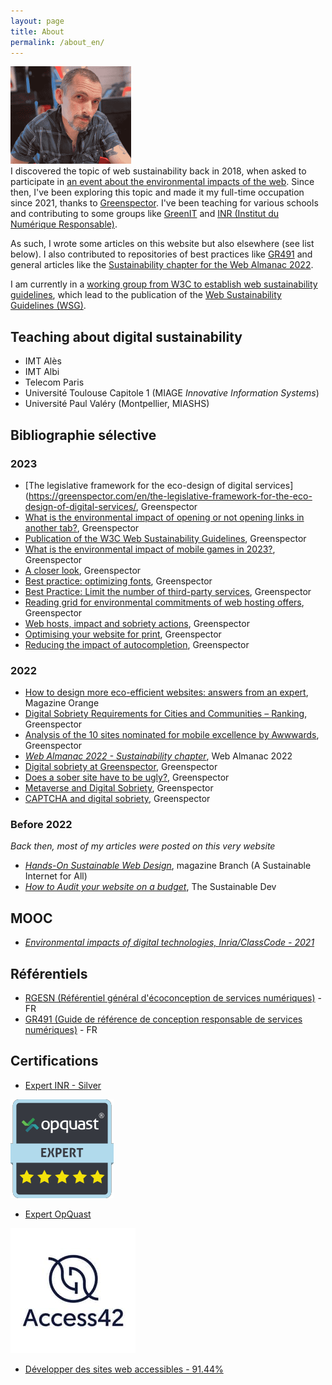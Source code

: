 ```yaml
---
layout: page
title: About
permalink: /about_en/
---
```


![Portrait LauDev](/assets/laudev-min.png)  
I discovered the topic of web sustainability back in 2018, when asked to participate in [an event about the environmental impacts of the web](https://maisondelavenir.eu/developper-le-pouvoir-dagir/retour-sur-la-2eme-edition-de-limpact-ecologique-du-numerique/). Since then, I've been exploring this topic and made it my full-time occupation since 2021, thanks to [Greenspector](https://greenspector.com). 
I've been teaching for various schools and contributing to some groups like [GreenIT](https://collectif.greenit.fr/) and [INR (Institut du Numérique Responsable)](https://institutnr.org/).

As such, I wrote some articles on this website but also elsewhere (see list below). 
I also contributed to repositories of best practices like [GR491](https://gr491.isit-europe.org/en/) and general articles like the [Sustainability chapter for the Web Almanac 2022](https://almanac.httparchive.org/en/2022/sustainability).  
  
I am currently in a [working group from W3C to establish web sustainability guidelines](https://www.w3.org/community/sustyweb/), which lead to the publication of the [Web Sustainability Guidelines (WSG)](https://www.w3.org/community/sustyweb/2023/09/07/web-sustainability-guidelines/).
  

## Teaching about digital sustainability
* IMT Alès
* IMT Albi 
* Telecom Paris 
* Université Toulouse Capitole 1 (MIAGE *Innovative Information Systems*) 
* Université Paul Valéry (Montpellier, MIASHS)

## Bibliographie sélective
### 2023
* [The legislative framework for the eco-design of digital services](https://greenspector.com/en/the-legislative-framework-for-the-eco-design-of-digital-services/, Greenspector
* [What is the environmental impact of opening or not opening links in another tab?](https://greenspector.com/en/what-is-the-environmental-impact-of-opening-or-not-opening-links-in-another-tab/), Greenspector
* [Publication of the W3C Web Sustainability Guidelines](https://greenspector.com/en/publication-of-the-w3c-web-sustainability-guidelines/), Greenspector
* [What is the environmental impact of mobile games in 2023?](https://greenspector.com/en/what-is-the-environmental-impact-of-mobile-games-in-2023/), Greenspector
* [A closer look](https://greenspector.com/en/a-closer-look/), Greenspector
* [Best practice: optimizing fonts](https://greenspector.com/en/best-practice-optimizing-fonts/), Greenspector
* [Best Practice: Limit the number of third-party services](https://greenspector.com/en/best-practice-limit-the-number-of-third-party-services/), Greenspector
* [Reading grid for environmental commitments of web hosting offers](https://greenspector.com/en/comparison-of-web-hosting-offers-selected-for-their-environmental-commitments/), Greenspector
* [Web hosts, impact and sobriety actions](https://greenspector.com/en/web-hosts-impact-and-sobriety-actions/), Greenspector
* [Optimising your website for print](https://greenspector.com/en/optimising-your-website-for-print/), Greenspector
* [Reducing the impact of autocompletion](https://greenspector.com/en/reducing-the-impact-of-autocompletion/), Greenspector

### 2022
* [How to design more eco-efficient websites: answers from an expert](https://www.orange.com/en/magazines/digital-innovation-do-you-trust-it-have-positive-impact/how-design-more-eco-efficient), Magazine Orange 
* [Digital Sobriety Requirements for Cities and Communities – Ranking](https://greenspector.com/en/digital-sobriety-requirements-for-cities-and-communities-ranking/), Greenspector 
* [Analysis of the 10 sites nominated for mobile excellence by Awwwards](https://greenspector.com/en/analysis_sites_nominated_mobile_excellence_awwwards/), Greenspector 
* [*Web Almanac 2022 - Sustainability chapter*](https://almanac.httparchive.org/en/2022/sustainability), Web Almanac 2022 
* [Digital sobriety at Greenspector](https://greenspector.com/en/digital-sobriety-at-greenspector/), Greenspector 
* [Does a sober site have to be ugly?](https://greenspector.com/en/does-a-sober-site-have-to-be-ugly/), Greenspector 
* [Metaverse and Digital Sobriety](https://greenspector.com/en/metaverse-and-digital-sobriety/), Greenspector 
* [CAPTCHA and digital sobriety](https://greenspector.com/en/captcha-and-digital-sobriety/), Greenspector

### Before 2022
*Back then, most of my articles were posted on this very website*
* [*Hands-On Sustainable Web Design*](https://branch.climateaction.tech/2020/10/10/hands-on-sustainable-web-design/), magazine Branch (A Sustainable Internet for All)
* [*How to Audit your website on a budget*](https://the-sustainable.dev/how-to-audit-your-website-on-a-budget/), The Sustainable Dev 

## MOOC
* [*Environmental impacts of digital technologies, Inria/ClassCode - 2021*](https://www.fun-mooc.fr/en/courses/environmental-impacts-of-digital-technologies/)

## Référentiels
* [RGESN (Référentiel général d'écoconception de services numériques)](https://ecoresponsable.numerique.gouv.fr/publications/referentiel-general-ecoconception/) - FR
* [GR491 (Guide de référence de conception responsable de services numériques)](https://gr491.isit-europe.org/) - FR
  
## Certifications
* [Expert INR - Silver](https://experts.isit-europe.org/fr/les-expertes-et-experts-nr/laurent-devernay/)  
  
![Expert OpQuast](/assets/opquast.png)  

* [Expert OpQuast](https://directory.opquast.com/fr/certificat/F48V5U/)

![Access42](/assets/logo_access42.jpg)
* [Développer des sites web accessibles - 91.44%](https://access42.net/?lang=fr)
